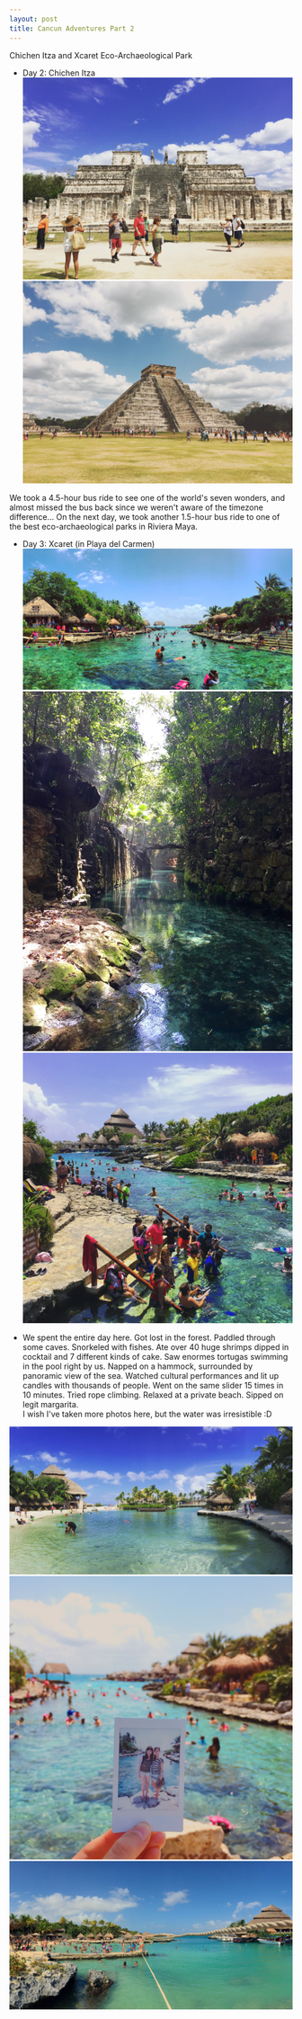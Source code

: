 ```yaml
---
layout: post
title: Cancun Adventures Part 2
---
```


Chichen Itza and Xcaret Eco-Archaeological Park

* Day 2: Chichen Itza
![Chichen Itza 1](/images/chichenitza-1.jpg)
![Chichen Itza 2](/images/chichenitza-2.jpg)

We took a 4.5-hour bus ride to see one of the world's seven wonders, and almost missed the bus back since we weren't aware of the timezone difference...
On the next day, we took another 1.5-hour bus ride to one of the best eco-archaeological parks in Riviera Maya.


* Day 3: Xcaret (in Playa del Carmen)
![Xcaret 3](/images/xcaret-3.jpg)
![Xcaret 4](/images/xcaret-4.jpg)
![Xcaret 2](/images/xcaret-2.jpg)

* We spent the entire day here. Got lost in the forest. Paddled through some caves. Snorkeled with fishes. Ate over 40 huge shrimps dipped in cocktail and 7 different kinds of cake.
Saw enormes tortugas swimming in the pool right by us. Napped on a hammock, surrounded by panoramic view of the sea. Watched cultural performances and lit up candles with thousands of people.
Went on the same slider 15 times in 10 minutes. Tried rope climbing. Relaxed at a private beach. Sipped on legit margarita.  
I wish I've taken more photos here, but the water was irresistible :D

![Xcaret 1](/images/xcaret-1.jpg)
![Xcaret 6](/images/xcaret-6.jpg)
![Xcaret 7](/images/xcaret-7.jpg)
